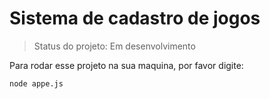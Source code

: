 <h1>Sistema de cadastro de jogos </h1>

> Status do projeto: Em desenvolvimento

Para rodar esse projeto na sua maquina, por favor digite:

```
node appe.js
```
